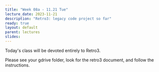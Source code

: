 ```yaml
---
title: "Week 08a - 11.21 Tue"
lecture_date: 2023-11-21
description: "Retro3: legacy code project so far"
ready: true
layout: default
parent: lectures
slides: 
---
```


Today's class will be devoted entirely to Retro3.

Please see your gdrive folder, look for the retro3 document, and follow the instructions.
